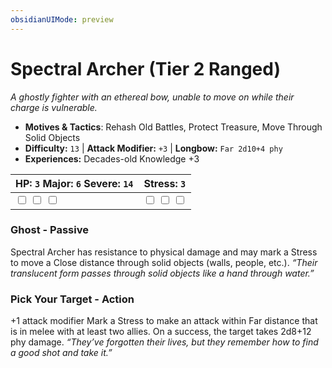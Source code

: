 ```yaml
---
obsidianUIMode: preview
---
```

# Spectral Archer (Tier 2 Ranged)

*A ghostly fighter with an ethereal bow, unable to move on while their charge is vulnerable.*

- **Motives & Tactics**: Rehash Old Battles, Protect Treasure, Move Through Solid Objects
- **Difficulty:** `13` | **Attack Modifier:** `+3` | **Longbow:** `Far 2d10+4 phy`
- **Experiences:** Decades-old Knowledge +3

| HP: `3` Major: `6` Severe: `14` | Stress: `3` |
|--|--|
|  <input type="checkbox" unchecked id="0bde90a9"> <input type="checkbox" unchecked id="bd450b68"> <input type="checkbox" unchecked id="e3d07c6c"> |  <input type="checkbox" unchecked id="834585ce"> <input type="checkbox" unchecked id="1d45d4a6"> <input type="checkbox" unchecked id="08f0ba04"> |

### Ghost - Passive

Spectral Archer has resistance to physical damage and may mark a Stress to move a Close distance through solid objects (walls, people, etc.). *“Their translucent form passes through solid objects like a hand through water.”*

### Pick Your Target - Action

+1 attack modifier Mark a Stress to make an attack within Far distance that is in melee with at least two allies. On a success, the target takes 2d8+12 phy damage. *“They’ve forgotten their lives, but they remember how to find a good shot and take it.”*



